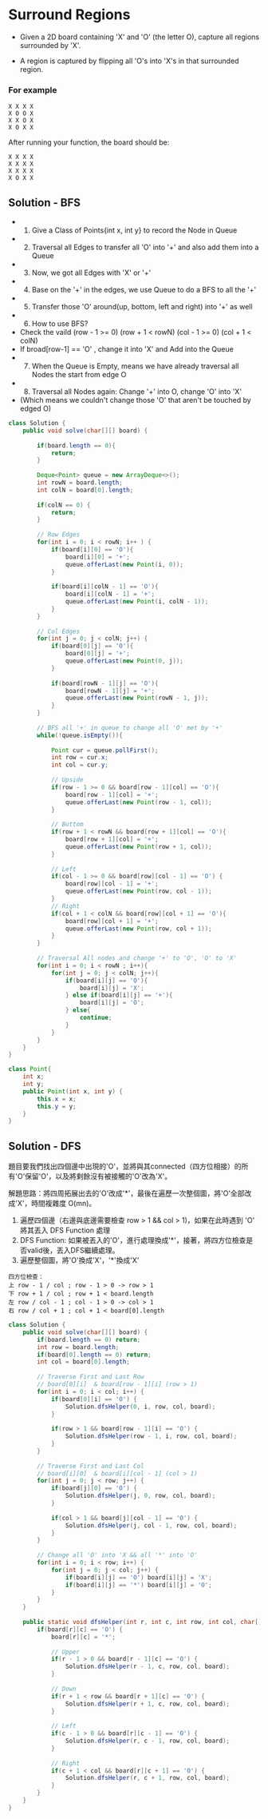 # Surround Regions

- Given a 2D board containing 'X' and 'O' (the letter O), capture all regions surrounded by 'X'.

- A region is captured by flipping all 'O's into 'X's in that surrounded region.

### For example
```
X X X X
X O O X
X X O X
X O X X
```
After running your function, the board should be:
```
X X X X
X X X X
X X X X
X O X X
```

## Solution - BFS
- 1. Give a Class of Points{int x, int y} to record the Node in Queue
- 2. Traversal all Edges to transfer all 'O' into '+' and also add them into a Queue
- 3. Now, we got all Edges with 'X' or '+'
- 4. Base on the '+' in the edges, we use Queue to do a BFS to all the '+'
- 5. Transfer those 'O' around(up, bottom, left and right) into '+' as well
- 6. How to use BFS? 
- Check the vaild (row - 1 >= 0) (row + 1 < rowN) (col - 1 >= 0) (col + 1 < colN)
- If broad[row-1] == 'O' , change it into 'X' and Add into the Queue
- 7. When the Queue is Empty, means we have already traversal all Nodes the start from edge O
- 8. Traversal all Nodes again: Change '+' into O, change 'O' into 'X'
- (Which means we couldn't change those 'O' that aren't be touched by edged O)


```java
class Solution {
    public void solve(char[][] board) {
        
        if(board.length == 0){
            return;
        }
        
        Deque<Point> queue = new ArrayDeque<>();
        int rowN = board.length;
        int colN = board[0].length;
        
        if(colN == 0) {
            return;
        }
        
        // Row Edges
        for(int i = 0; i < rowN; i++ ) {
            if(board[i][0] == 'O'){
                board[i][0] = '+';
                queue.offerLast(new Point(i, 0));
            }
            
            if(board[i][colN - 1] == 'O'){
                board[i][colN - 1] = '+';
                queue.offerLast(new Point(i, colN - 1));
            }
        }
            
        // Col Edges
        for(int j = 0; j < colN; j++) {
            if(board[0][j] == 'O'){
                board[0][j] = '+';
                queue.offerLast(new Point(0, j));
            }
            
            if(board[rowN - 1][j] == 'O'){
                board[rowN - 1][j] = '+';
                queue.offerLast(new Point(rowN - 1, j));
            }
        }
        
        // BFS all '+' in queue to change all 'O' met by '+'
        while(!queue.isEmpty()){
            
            Point cur = queue.pollFirst();
            int row = cur.x;
            int col = cur.y;
            
            // Upside
            if(row - 1 >= 0 && board[row - 1][col] == 'O'){
                board[row - 1][col] = '+';
                queue.offerLast(new Point(row - 1, col));
            }
                
            // Buttom
            if(row + 1 < rowN && board[row + 1][col] == 'O'){
                board[row + 1][col] = '+';
                queue.offerLast(new Point(row + 1, col));
            }
                
            // Left
            if(col - 1 >= 0 && board[row][col - 1] == 'O') {
                board[row][col - 1] = '+';
                queue.offerLast(new Point(row, col - 1));
            }
            // Right 
            if(col + 1 < colN && board[row][col + 1] == 'O'){
                board[row][col + 1] = '+';
                queue.offerLast(new Point(row, col + 1));
            } 
        }
        
        // Traversal All nodes and change '+' to 'O', 'O' to 'X'
        for(int i = 0; i < rowN ; i++){
            for(int j = 0; j < colN; j++){
                if(board[i][j] == 'O'){
                    board[i][j] = 'X';
                } else if(board[i][j] == '+'){
                    board[i][j] = 'O';
                } else{
                    continue;
                }
            }
        }
    }
}

class Point{
    int x;
    int y;
    public Point(int x, int y) {
        this.x = x;
        this.y = y;
    }
}
```

## Solution - DFS

題目要我們找出四個邊中出現的'O'，並將與其connected（四方位相接）的所有'O'保留'O'，以及將剩餘沒有被接觸的'O'改為'X'。

解題思路：將四周拓展出去的'O'改成'*'，最後在遍歷一次整個圖，將'O'全部改成'X'，時間複雜度 O(mn)。

1. 遍歷四個邊（右邊與底邊需要檢查 row > 1 && col > 1)，如果在此時遇到 'O' 將其丟入 DFS Function 處理
2. DFS Function: 如果被丟入的'O'，進行處理換成'*'，接著，將四方位檢查是否valid後，丟入DFS繼續處理。
3. 遍歷整個圖，將'O'換成'X'，'*'換成'X'

```
四方位檢查：
上 row - 1 / col ; row - 1 > 0 -> row > 1
下 row + 1 / col ; row + 1 < board.length 
左 row / col - 1 ; col - 1 > 0 -> col > 1
右 row / col + 1 ; col + 1 < board[0].length
```

```java
class Solution {
    public void solve(char[][] board) {
        if(board.length == 0) return;
        int row = board.length;
        if(board[0].length == 0) return;
        int col = board[0].length;
        
        // Traverse First and Last Row 
        // board[0][i]  & board[row - 1][i] (row > 1)
        for(int i = 0; i < col; i++) {
            if(board[0][i] == 'O') {
                Solution.dfsHelper(0, i, row, col, board);
            }
            
            if(row > 1 && board[row - 1][i] == 'O') {
                Solution.dfsHelper(row - 1, i, row, col, board);
            }
        }
        
        // Traverse First and Last Col
        // board[i][0]  & board[i][col - 1] (col > 1)
        for(int j = 0; j < row; j++) {
            if(board[j][0] == 'O') {
                Solution.dfsHelper(j, 0, row, col, board);
            }
            
            if(col > 1 && board[j][col - 1] == 'O') {
                Solution.dfsHelper(j, col - 1, row, col, board);
            }
        }
        
        // Change all 'O' into 'X && all '*' into 'O'
        for(int i = 0; i < row; i++) {
            for(int j = 0; j < col; j++) {
                if(board[i][j] == 'O') board[i][j] = 'X';
                if(board[i][j] == '*') board[i][j] = 'O';
            }
        }
    }
    
    public static void dfsHelper(int r, int c, int row, int col, char[][] board) {
        if(board[r][c] == 'O') {
            board[r][c] = '*';
            
            // Upper
            if(r - 1 > 0 && board[r - 1][c] == 'O') {
                Solution.dfsHelper(r - 1, c, row, col, board);
            }
                
            // Down
            if(r + 1 < row && board[r + 1][c] == 'O') {
                Solution.dfsHelper(r + 1, c, row, col, board);
            }
            
            // Left
            if(c - 1 > 0 && board[r][c - 1] == 'O') {
                Solution.dfsHelper(r, c - 1, row, col, board);
            }    
            
            // Right
            if(c + 1 < col && board[r][c + 1] == 'O') {
                Solution.dfsHelper(r, c + 1, row, col, board);
            }
        }
    }
}

```